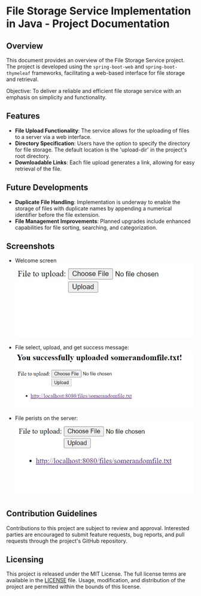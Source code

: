 # File Storage Service Implementation in Java - Project Documentation

## Overview
This document provides an overview of the File Storage Service project. The project is developed using the `spring-boot-web` and `spring-boot-thymeleaf` frameworks, facilitating a web-based interface for file storage and retrieval.

Objective: To deliver a reliable and efficient file storage service with an emphasis on simplicity and functionality.

## Features
- **File Upload Functionality**: The service allows for the uploading of files to a server via a web interface.
- **Directory Specification**: Users have the option to specify the directory for file storage. The default location is the 'upload-dir' in the project's root directory.
- **Downloadable Links**: Each file upload generates a link, allowing for easy retrieval of the file.

## Future Developments
- **Duplicate File Handling**: Implementation is underway to enable the storage of files with duplicate names by appending a numerical identifier before the file extension.
- **File Management Improvements**: Planned upgrades include enhanced capabilities for file sorting, searching, and categorization.

## Screenshots
- Welcome screen
![Welcome screen](./welcome-screen.jpg)

- File select, upload, and get success message:
![File select and success message](./file-select-and-success-message.jpg)

- File perists on the server:
![File persist on refresh](./file-persist-on-refresh.jpg)

## Contribution Guidelines
Contributions to this project are subject to review and approval. Interested parties are encouraged to submit feature requests, bug reports, and pull requests through the project's GitHub repository.

## Licensing
This project is released under the MIT License. The full license terms are available in the [LICENSE](LICENSE) file. Usage, modification, and distribution of the project are permitted within the bounds of this license.
